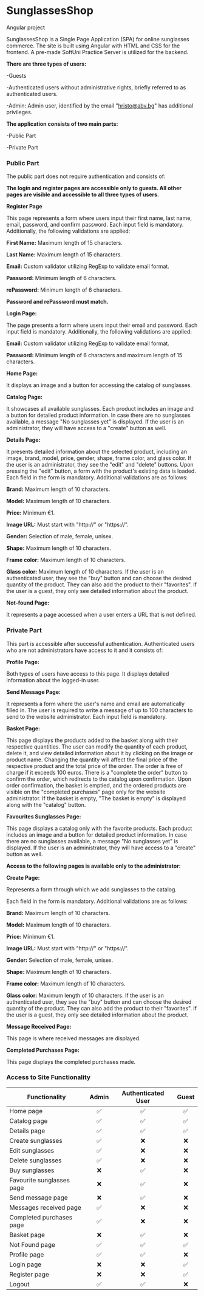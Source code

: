 # SunglassesShop
Angular project

SunglassesShop is a Single Page Application (SPA) for online sunglasses commerce. The site is built using Angular with HTML and CSS for the frontend. A pre-made SoftUni Practice Server is utilized for the backend. 

**There are three types of users:**

-Guests

-Authenticated users without administrative rights, briefly referred to as authenticated users.

-Admin: Admin user, identified by the email "hristo@abv.bg" has additional privileges.

**The application consists of two main parts:**

-Public Part

-Private Part

### Public Part

The public part does not require authentication and consists of:

**The login and register pages are accessible only to guests. 
All other pages are visible and accessible to all three types of users.**


**Register Page**

This page represents a form where users input their first name, last name, email, password, and confirm password. 
Each input field is mandatory. Additionally, the following validations are applied:

**First Name:** Maximum length of 15 characters.

**Last Name:** Maximum length of 15 characters.

**Email:** Custom validator utilizing RegExp to validate email format.

**Password:** Minimum length of 6 characters.

**rePassword:** Minimum length of 6 characters.

**Password and rePassword must match.**


**Login Page:**

The page presents a form where users input their email and password. 
Each input field is mandatory. Additionally, the following validations are applied:

**Email:** Custom validator utilizing RegExp to validate email format.

**Password:** Minimum length of 6 characters and maximum length of 15 characters.


**Home Page:**

It displays an image and a button for accessing the catalog of sunglasses.


**Catalog Page:**

It showcases all available sunglasses. Each product includes an image and a button for detailed product information. In case there are no sunglasses available, a message "No sunglasses yet" is displayed. If the user is an administrator, they will have access to a "create" button as well.

**Details Page:**

It presents detailed information about the selected product, including an image, brand, model, price, gender, shape, frame color, and glass color. If the user is an administrator, they see the "edit" and "delete" buttons. Upon pressing the "edit" button, a form with the product's existing data is loaded. 
Each field in the form is mandatory. Additional validations are as follows:

**Brand:** Maximum length of 10 characters.

**Model:** Maximum length of 10 characters.

**Price:** Minimum €1.

**Image URL:** Must start with "http://" or "https://".

**Gender:** Selection of male, female, unisex.

**Shape:** Maximum length of 10 characters.

**Frame color:** Maximum length of 10 characters.

**Glass color:** Maximum length of 10 characters.
If the user is an authenticated user, they see the "buy" button and can choose the desired quantity of the product. They can also add the product to their "favorites". If the user is a guest, they only see detailed information about the product.


**Not-found Page:**

It represents a page accessed when a user enters a URL that is not defined.


### Private Part

This part is accessible after successful authentication. Authenticated users who are not administrators have access to it and it consists of:

**Profile Page:**

Both types of users have access to this page. It displays detailed information about the logged-in user.

**Send Message Page:**

It represents a form where the user's name and email are automatically filled in. The user is required to write a message of up to 100 characters to send to the website administrator. Each input field is mandatory.

**Basket Page:**

This page displays the products added to the basket along with their respective quantities. The user can modify the quantity of each product, delete it, and view detailed information about it by clicking on the image or product name. Changing the quantity will affect the final price of the respective product and the total price of the order. The order is free of charge if it exceeds 100 euros. There is a "complete the order" button to confirm the order, which redirects to the catalog upon confirmation. Upon order confirmation, the basket is emptied, and the ordered products are visible on the "completed purchases" page only for the website administrator. If the basket is empty, "The basket is empty" is displayed along with the "catalog" button.

**Favourites Sunglasses Page:**

This page displays a catalog only with the favorite products. Each product includes an image and a button for detailed product information. In case there are no sunglasses available, a message "No sunglasses yet" is displayed. If the user is an administrator, they will have access to a "create" button as well.

**Access to the following pages is available only to the administrator:**

**Create Page:**

Represents a form through which we add sunglasses to the catalog.

Each field in the form is mandatory. Additional validations are as follows:

**Brand:** Maximum length of 10 characters.

**Model:** Maximum length of 10 characters.

**Price:** Minimum €1.

**Image URL:** Must start with "http://" or "https://".

**Gender:** Selection of male, female, unisex.

**Shape:** Maximum length of 10 characters.

**Frame color:** Maximum length of 10 characters.

**Glass color:** Maximum length of 10 characters.
If the user is an authenticated user, they see the "buy" button and can choose the desired quantity of the product. They can also add the product to their "favorites". If the user is a guest, they only see detailed information about the product.

**Message Received Page:**

This page is where received messages are displayed.

**Completed Purchases Page:**

This page displays the completed purchases made.



### Access to Site Functionality

| Functionality      |   Admin   |   Authenticated User    |   Guest   |
| ------------------ |:---------:|:---------:|:---------:|
| Home page          |     ✅     |     ✅     |     ✅     |
| Catalog page       |     ✅     |     ✅     |     ✅     |
| Details page       |     ✅     |     ✅     |     ✅     |
| Create sunglasses   |     ✅     |     ❌     |     ❌     |
| Edit sunglasses     |     ✅     |     ❌     |     ❌     |
| Delete sunglasses   |     ✅     |     ❌     |     ❌     |
| Buy sunglasses      |     ❌     |     ✅     |     ❌     |
| Favourite sunglasses page      |     ❌     |     ✅     |     ❌     |
| Send message page       |      ❌     |     ✅     |     ❌     |
| Messages received page   |     ✅     |     ❌     |     ❌     |
| Completed purchases page     |     ✅     |     ❌     |     ❌     ||
| Basket page        |     ❌     |     ✅     |     ❌     |
| Not Found page     |     ✅     |     ✅     |     ✅     |
|  Profile page    |     ✅     |     ✅     |     ❌     |
| Login page         |     ❌     |     ❌     |     ✅     |
| Register page      |     ❌     |     ❌     |     ✅     |
| Logout             |     ✅     |     ✅     |     ❌     |










